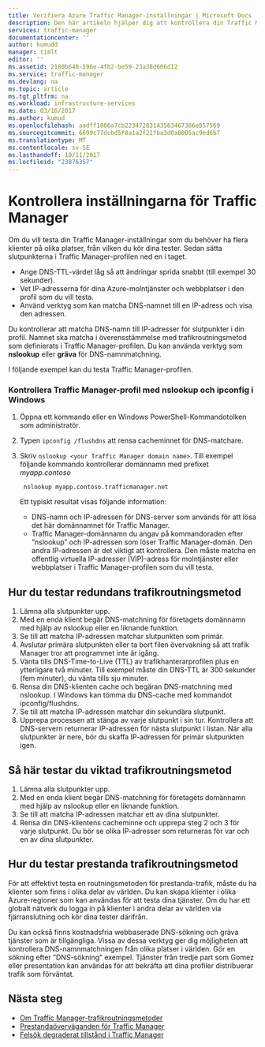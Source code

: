 ```yaml
---
title: Verifiera Azure Traffic Manager-inställningar | Microsoft Docs
description: Den här artikeln hjälper dig att kontrollera din Traffic Manager-inställningar
services: traffic-manager
documentationcenter: ''
author: kumudd
manager: timlt
editor: ''
ms.assetid: 2180b640-596e-4fb2-be59-23a38d606d12
ms.service: traffic-manager
ms.devlang: na
ms.topic: article
ms.tgt_pltfrm: na
ms.workload: infrastructure-services
ms.date: 03/16/2017
ms.author: kumud
ms.openlocfilehash: aadff1806a7cb22347283143563467366e857569
ms.sourcegitcommit: 6699c77dcbd5f8a1a2f21fba3d0a0005ac9ed6b7
ms.translationtype: MT
ms.contentlocale: sv-SE
ms.lasthandoff: 10/11/2017
ms.locfileid: "23876357"
---
```

# <a name="verify-traffic-manager-settings"></a>Kontrollera inställningarna för Traffic Manager

Om du vill testa din Traffic Manager-inställningar som du behöver ha flera klienter på olika platser, från vilken du kör dina tester. Sedan sätta slutpunkterna i Traffic Manager-profilen ned en i taget.

* Ange DNS-TTL-värdet låg så att ändringar sprida snabbt (till exempel 30 sekunder).
* Vet IP-adresserna för dina Azure-molntjänster och webbplatser i den profil som du vill testa.
* Använd verktyg som kan matcha DNS-namnet till en IP-adress och visa den adressen.

Du kontrollerar att matcha DNS-namn till IP-adresser för slutpunkter i din profil. Namnet ska matcha i överensstämmelse med trafikroutningsmetod som definierats i Traffic Manager-profilen. Du kan använda verktyg som **nslookup** eller **gräva** för DNS-namnmatchning.

I följande exempel kan du testa Traffic Manager-profilen.

### <a name="check-traffic-manager-profile-using-nslookup-and-ipconfig-in-windows"></a>Kontrollera Traffic Manager-profil med nslookup och ipconfig i Windows

1. Öppna ett kommando eller en Windows PowerShell-Kommandotolken som administratör.
2. Typen `ipconfig /flushdns` att rensa cacheminnet för DNS-matchare.
3. Skriv `nslookup <your Traffic Manager domain name>`. Till exempel följande kommando kontrollerar domännamn med prefixet *myapp.contoso*

        nslookup myapp.contoso.trafficmanager.net

    Ett typiskt resultat visas följande information:

    + DNS-namn och IP-adressen för DNS-server som används för att lösa det här domännamnet för Traffic Manager.
    + Traffic Manager-domännamn du angav på kommandoraden efter ”nslookup” och IP-adressen som löser Traffic Manager-domän. Den andra IP-adressen är det viktigt att kontrollera. Den måste matcha en offentlig virtuella IP-adresser (VIP)-adress för molntjänster eller webbplatser i Traffic Manager-profilen som du vill testa.

## <a name="how-to-test-the-failover-traffic-routing-method"></a>Hur du testar redundans trafikroutningsmetod

1. Lämna alla slutpunkter upp.
2. Med en enda klient begär DNS-matchning för företagets domännamn med hjälp av nslookup eller en liknande funktion.
3. Se till att matcha IP-adressen matchar slutpunkten som primär.
4. Avslutar primära slutpunkten eller ta bort filen övervakning så att trafik Manager tror att programmet inte är igång.
5. Vänta tills DNS-Time-to-Live (TTL) av trafikhanterarprofilen plus en ytterligare två minuter. Till exempel måste din DNS-TTL är 300 sekunder (fem minuter), du vänta tills sju minuter.
6. Rensa din DNS-klienten cache och begäran DNS-matchning med nslookup. I Windows kan tömma du DNS-cache med kommandot ipconfig/flushdns.
7. Se till att matcha IP-adressen matchar din sekundära slutpunkt.
8. Upprepa processen att stänga av varje slutpunkt i sin tur. Kontrollera att DNS-servern returnerar IP-adressen för nästa slutpunkt i listan. När alla slutpunkter är nere, bör du skaffa IP-adressen för primär slutpunkten igen.

## <a name="how-to-test-the-weighted-traffic-routing-method"></a>Så här testar du viktad trafikroutningsmetod

1. Lämna alla slutpunkter upp.
2. Med en enda klient begär DNS-matchning för företagets domännamn med hjälp av nslookup eller en liknande funktion.
3. Se till att matcha IP-adressen matchar ett av dina slutpunkter.
4. Rensa din DNS-klientens cacheminne och upprepa steg 2 och 3 för varje slutpunkt. Du bör se olika IP-adresser som returneras för var och en av dina slutpunkter.

## <a name="how-to-test-the-performance-traffic-routing-method"></a>Hur du testar prestanda trafikroutningsmetod

För att effektivt testa en routningsmetoden för prestanda-trafik, måste du ha klienter som finns i olika delar av världen. Du kan skapa klienter i olika Azure-regioner som kan användas för att testa dina tjänster. Om du har ett globalt nätverk du logga in på klienter i andra delar av världen via fjärranslutning och kör dina tester därifrån.

Du kan också finns kostnadsfria webbaserade DNS-sökning och gräva tjänster som är tillgängliga. Vissa av dessa verktyg ger dig möjligheten att kontrollera DNS-namnmatchningen från olika platser i världen. Gör en sökning efter ”DNS-sökning” exempel. Tjänster från tredje part som Gomez eller presentation kan användas för att bekräfta att dina profiler distribuerar trafik som förväntat.

## <a name="next-steps"></a>Nästa steg

* [Om Traffic Manager-trafikroutningsmetoder](traffic-manager-routing-methods.md)
* [Prestandaöverväganden för Traffic Manager](traffic-manager-performance-considerations.md)
* [Felsök degraderat tillstånd i Traffic Manager](traffic-manager-troubleshooting-degraded.md)
